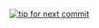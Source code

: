 [![tip for next commit](http://tip4commit.com/projects/804.svg)](http://tip4commit.com/projects/804)
